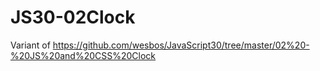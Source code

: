 # JS30-02Clock
Variant of https://github.com/wesbos/JavaScript30/tree/master/02%20-%20JS%20and%20CSS%20Clock
